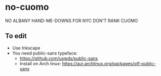 # no-cuomo

NO ALBANY HAND-ME-DOWNS FOR NYC
DON'T RANK CUOMO

## To edit
* Use Inkscape
* You need public-sans typeface:
    * https://github.com/uswds/public-sans
    * Install on Arch linux: https://aur.archlinux.org/packages/otf-public-sans



